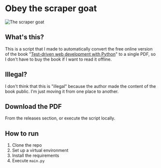 # Obey the scraper goat

![The scraper goat](https://www.obeythetestinggoat.com/static/images/kid_goat.png)

## What's this?

This is a script that I made to automatically convert the free online version of the book "[Test-driven web development with Python](https://www.obeythetestinggoat.com/pages/book.html)" to a single PDF, so I don't have to buy the book if I want to read it offline.

## Illegal?

I don't think that this is "illegal" because the author made the content of the book public. I'm just moving it from one place to another.

## Download the PDF

From the releases section, or execute the script locally.

## How to run

1. Clone the repo
2. Set up a virtual environment
3. Install the requirements
4. Execute `main.py`
